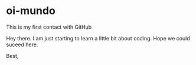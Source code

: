 # oi-mundo
This is my first contact with GitHub

Hey there. I am just starting to learn a little bit about coding. Hope we could suceed here.

Best,
